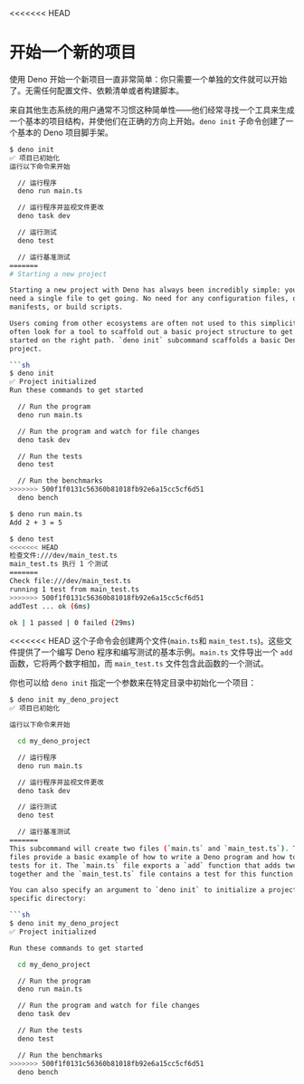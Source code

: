 <<<<<<< HEAD
# 开始一个新的项目

使用 Deno
开始一个新项目一直非常简单：你只需要一个单独的文件就可以开始了。无需任何配置文件、依赖清单或者构建脚本。

来自其他生态系统的用户通常不习惯这种简单性——他们经常寻找一个工具来生成一个基本的项目结构，并使他们在正确的方向上开始。`deno init`
子命令创建了一个基本的 Deno 项目脚手架。

```sh
$ deno init
✅ 项目已初始化
运行以下命令来开始

  // 运行程序
  deno run main.ts

  // 运行程序并监视文件更改
  deno task dev

  // 运行测试
  deno test

  // 运行基准测试
=======
# Starting a new project

Starting a new project with Deno has always been incredibly simple: you just
need a single file to get going. No need for any configuration files, dependency
manifests, or build scripts.

Users coming from other ecosystems are often not used to this simplicity - they
often look for a tool to scaffold out a basic project structure to get them
started on the right path. `deno init` subcommand scaffolds a basic Deno
project.

```sh
$ deno init
✅ Project initialized
Run these commands to get started

  // Run the program
  deno run main.ts

  // Run the program and watch for file changes
  deno task dev

  // Run the tests
  deno test

  // Run the benchmarks
>>>>>>> 500f1f0131c56360b81018fb92e6a15cc5cf6d51
  deno bench

$ deno run main.ts
Add 2 + 3 = 5

$ deno test
<<<<<<< HEAD
检查文件:///dev/main_test.ts
main_test.ts 执行 1 个测试
=======
Check file:///dev/main_test.ts
running 1 test from main_test.ts
>>>>>>> 500f1f0131c56360b81018fb92e6a15cc5cf6d51
addTest ... ok (6ms)

ok | 1 passed | 0 failed (29ms)
```

<<<<<<< HEAD
这个子命令会创建两个文件(`main.ts`和 `main_test.ts`)。这些文件提供了一个编写
Deno 程序和编写测试的基本示例。`main.ts` 文件导出一个 `add`
函数，它将两个数字相加，而 `main_test.ts` 文件包含此函数的一个测试。

你也可以给 `deno init` 指定一个参数来在特定目录中初始化一个项目：

```sh
$ deno init my_deno_project
✅ 项目已初始化

运行以下命令来开始

  cd my_deno_project

  // 运行程序
  deno run main.ts

  // 运行程序并监视文件更改
  deno task dev

  // 运行测试
  deno test

  // 运行基准测试
=======
This subcommand will create two files (`main.ts` and `main_test.ts`). These
files provide a basic example of how to write a Deno program and how to write
tests for it. The `main.ts` file exports a `add` function that adds two numbers
together and the `main_test.ts` file contains a test for this function.

You can also specify an argument to `deno init` to initialize a project in a
specific directory:

```sh
$ deno init my_deno_project
✅ Project initialized

Run these commands to get started

  cd my_deno_project

  // Run the program
  deno run main.ts

  // Run the program and watch for file changes
  deno task dev

  // Run the tests
  deno test

  // Run the benchmarks
>>>>>>> 500f1f0131c56360b81018fb92e6a15cc5cf6d51
  deno bench
```
